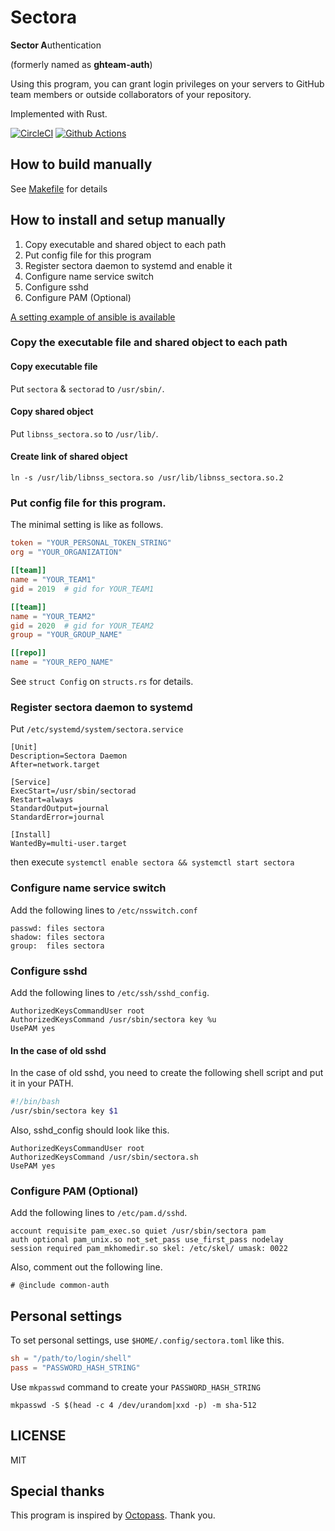 # Sectora

**Sector A**uthentication

(formerly named as **ghteam-auth**)

Using this program, you can grant login privileges on your servers to GitHub team members or outside collaborators of your repository.

Implemented with Rust.

[![CircleCI](https://circleci.com/gh/yasuyuky/sectora.svg?style=svg)](https://circleci.com/gh/yasuyuky/sectora)
[![Github Actions](https://github.com/yasuyuky/sectora/workflows/ci/badge.svg)](https://github.com/yasuyuky/sectora/actions)

## How to build manually

See [Makefile](https://github.com/yasuyuky/sectora/blob/master/Makefile) for details

## How to install and setup manually

1. Copy executable and shared object to each path
2. Put config file for this program
3. Register sectora daemon to systemd and enable it
4. Configure name service switch
5. Configure sshd
6. Configure PAM (Optional)

[A setting example of ansible is available](https://github.com/yasuyuky/sectora/blob/master/ansible/)

### Copy the executable file and shared object to each path

#### Copy executable file

Put `sectora` & `sectorad` to `/usr/sbin/`.

#### Copy shared object

Put `libnss_sectora.so` to `/usr/lib/`.

#### Create link of shared object

`ln -s /usr/lib/libnss_sectora.so /usr/lib/libnss_sectora.so.2`

### Put config file for this program.

The minimal setting is like as follows.

```toml
token = "YOUR_PERSONAL_TOKEN_STRING"
org = "YOUR_ORGANIZATION"

[[team]]
name = "YOUR_TEAM1"
gid = 2019  # gid for YOUR_TEAM1

[[team]]
name = "YOUR_TEAM2"
gid = 2020  # gid for YOUR_TEAM2
group = "YOUR_GROUP_NAME"

[[repo]]
name = "YOUR_REPO_NAME"
```

See `struct Config` on `structs.rs` for details.

### Register sectora daemon to systemd

Put `/etc/systemd/system/sectora.service`

```
[Unit]
Description=Sectora Daemon
After=network.target

[Service]
ExecStart=/usr/sbin/sectorad
Restart=always
StandardOutput=journal
StandardError=journal

[Install]
WantedBy=multi-user.target
```

then execute `systemctl enable sectora && systemctl start sectora`

### Configure name service switch

Add the following lines to `/etc/nsswitch.conf`

```
passwd: files sectora
shadow: files sectora
group:  files sectora
```

### Configure sshd

Add the following lines to `/etc/ssh/sshd_config`.

```
AuthorizedKeysCommandUser root
AuthorizedKeysCommand /usr/sbin/sectora key %u
UsePAM yes
```

#### In the case of old sshd

In the case of old sshd, you need to create the following shell script and put it in your PATH.

```sectora.sh
#!/bin/bash
/usr/sbin/sectora key $1
```

Also, sshd_config should look like this.

```
AuthorizedKeysCommandUser root
AuthorizedKeysCommand /usr/sbin/sectora.sh
UsePAM yes
```

### Configure PAM (Optional)

Add the following lines to `/etc/pam.d/sshd`.

```
account requisite pam_exec.so quiet /usr/sbin/sectora pam
auth optional pam_unix.so not_set_pass use_first_pass nodelay
session required pam_mkhomedir.so skel: /etc/skel/ umask: 0022
```

Also, comment out the following line.

```
# @include common-auth
```

## Personal settings

To set personal settings, use `$HOME/.config/sectora.toml` like this.

```toml
sh = "/path/to/login/shell"
pass = "PASSWORD_HASH_STRING"
```

Use `mkpasswd` command to create your `PASSWORD_HASH_STRING`

```
mkpasswd -S $(head -c 4 /dev/urandom|xxd -p) -m sha-512
```

## LICENSE

MIT

## Special thanks

This program is inspired by [Octopass](https://github.com/linyows/octopass).
Thank you.
